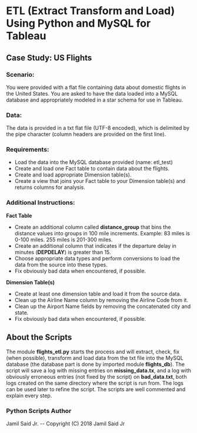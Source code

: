 # ETL (Extract Transform and Load) Using Python and MySQL for Tableau

## Case Study: US Flights

### Scenario:
You were provided with a flat file containing data about domestic flights in the United States. You are asked to have the data loaded into a MySQL database and appropriately modeled in a star schema for use in Tableau.

### Data:
The data is provided in a txt flat file (UTF-8 encoded), which is delimited by the pipe character (column headers are provided on the first line). 

### Requirements:
* Load the data into the MySQL database provided (name: etl_test)
* Create and load one Fact table to contain data about the flights.
* Create and load appropriate Dimension table(s).
* Create a view that joins your Fact table to your Dimension table(s) and returns columns for analysis.

### Additional Instructions:
**Fact Table**
* Create an additional column called **distance_group** that bins the distance values into groups in 100 mile increments. Example: 83 miles is 0-100 miles. 255 miles is 201-300 miles.
* Create an additional column that indicates if the departure delay in minutes (**DEPDELAY**) is greater than 15.
* Choose appropriate data types and perform conversions to load the data from the source into these types.
* Fix obviously bad data when encountered, if possible.

**Dimension Table(s)**
* Create at least one dimension table and load it from the source data.
* Clean up the Airline Name column by removing the Airline Code from it.
* Clean up the Airport Name fields by removing the concatenated city and state.
* Fix obviously bad data when encountered, if possible.

## About the Scripts
The module **flights_etl.py** starts the process and will extract, check, fix (when possible), transform and load data from the txt file into the MySQL database (the database part is done by imported module **flights_db**). The script will save a log with missing entries on **missing_data.tx**, and a log with obviously erroneous entries (not fixed by the script) on **bad_data.txt**, both logs created on the same directory where the script is run from. The logs can be used later to refine the script. The scripts are well commented and explain every step.

### Python Scripts Author
Jamil Said Jr. -- Copyright (C) 2018 Jamil Said Jr
